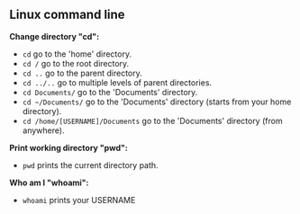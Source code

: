 ## Linux command line

**Change directory "cd":**
- `cd` go to the 'home' directory.
- `cd /` go to the root directory.
- `cd ..` go to the parent directory.
- `cd ../..` go to multiple levels of parent directories.
- `cd Documents/` go to the 'Documents' directory.
- `cd ~/Documents/` go to the 'Documents' directory (starts from your home directory).
- `cd /home/[USERNAME]/Documents` go to the 'Documents' directory (from anywhere).

**Print working directory "pwd":**
- `pwd` prints the current directory path.

**Who am I "whoami":**
- `whoami` prints your USERNAME
